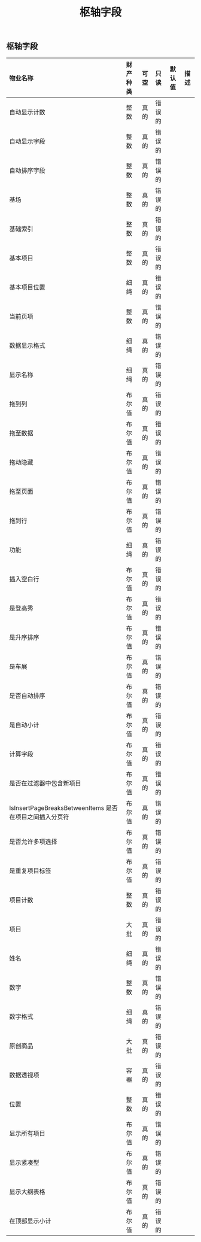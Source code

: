 ﻿---
title: 枢轴字段
second_title: Aspose.Cells Cloud Documen
type: docs
url: /zh/specification/model/pivotfield/
description: Aspose.Cells 云模型规范：PivotField。轻松处理 Excel 和其他电子表格文档，具有打开、生成、编辑、拆分、合并、比较和转换等功能
weight: 50
---
## **枢轴字段**

 

|物业名称|财产种类|可空|只读|默认值|描述|
|:- |:- |:- |:- |:- |:- |
|自动显示计数|整数|真的|错误的|||
|自动显示字段|整数|真的|错误的|||
|自动排序字段|整数|真的|错误的|||
|基场|整数|真的|错误的|||
|基础索引|整数|真的|错误的|||
|基本项目|整数|真的|错误的|||
|基本项目位置|细绳|真的|错误的|||
|当前页项|整数|真的|错误的|||
|数据显示格式|细绳|真的|错误的|||
|显示名称|细绳|真的|错误的|||
|拖到列|布尔值|真的|错误的|||
|拖至数据|布尔值|真的|错误的|||
|拖动隐藏|布尔值|真的|错误的|||
|拖至页面|布尔值|真的|错误的|||
|拖到行|布尔值|真的|错误的|||
|功能|细绳|真的|错误的|||
|插入空白行|布尔值|真的|错误的|||
|是登高秀|布尔值|真的|错误的|||
|是升序排序|布尔值|真的|错误的|||
|是车展|布尔值|真的|错误的|||
|是否自动排序|布尔值|真的|错误的|||
|是自动小计|布尔值|真的|错误的|||
|计算字段|布尔值|真的|错误的|||
|是否在过滤器中包含新项目|布尔值|真的|错误的|||
|IsInsertPageBreaksBetweenItems 是否在项目之间插入分页符|布尔值|真的|错误的|||
|是否允许多项选择|布尔值|真的|错误的|||
|是重复项目标签|布尔值|真的|错误的|||
|项目计数|整数|真的|错误的|||
|项目|大批<String> |真的|错误的|||
|姓名|细绳|真的|错误的|||
|数字|整数|真的|错误的|||
|数字格式|细绳|真的|错误的|||
|原创商品|大批<String> |真的|错误的|||
|数据透视项|容器|真的|错误的|||
|位置|整数|真的|错误的|||
|显示所有项目|布尔值|真的|错误的|||
|显示紧凑型|布尔值|真的|错误的|||
|显示大纲表格|布尔值|真的|错误的|||
|在顶部显示小计|布尔值|真的|错误的|||

